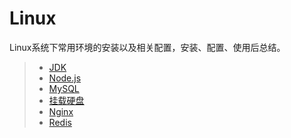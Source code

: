 # Linux

Linux系统下常用环境的安装以及相关配置，安装、配置、使用后总结。

> * [JDK](../linux/jdk.md)
> * [Node.js](../linux/nodejs.md)
> * [MySQL](../linux/mysql.md)
> * [挂载硬盘](../linux/mount.md)
> * [Nginx](../linux/nginx.md)
> * [Redis](../linux/redis.md)